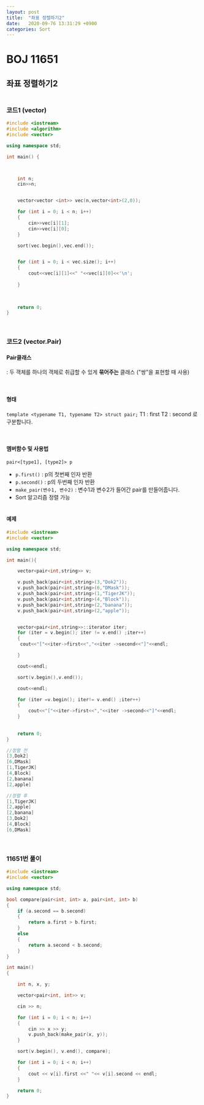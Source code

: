 ```yaml
---
layout: post
title:  "좌표 정렬하기2"
date:   2020-09-76 13:31:29 +0900
categories: Sort
---
```

# BOJ 11651

## 좌표 정렬하기2


### <br/> 코드1 (vector)

```c++
#include <iostream>
#include <algorithm>
#include <vector>

using namespace std;

int main() {



    int n; 
    cin>>n;


    vector<vector <int>> vec(n,vector<int>(2,0));

    for (int i = 0; i < n; i++)
    {
        cin>>vec[i][1]; 
        cin>>vec[i][0];
    }

    sort(vec.begin(),vec.end());


    for (int i = 0; i < vec.size(); i++)
    {
        cout<<vec[i][1]<<" "<<vec[i][0]<<'\n';
        
    }
    
    

    return 0;
}
```

<br/> 

### 코드2 (vector.Pair)

#### Pair클래스 

: 두 객체를 하나의 객체로 취급할 수 있게 **묶어주는** 클래스 ("쌍"을 표현할 때 사용)

<br/>

#### 형태

`template <typename T1, typename T2> struct pair;`
T1 : first
T2 : second 로 구분합니다.

<br/> 

#### 멤버함수 및 사용법

`pair<[type1], [type2]> p`

- `p.first()` : p의 첫번째 인자 반환
- `p.second()` : p의 두번째 인자 반환
- `make_pair(변수1, 변수2)` : 변수1과 변수2가 들어간 pair를 만들어줍니다.
- Sort 알고리즘 정렬 가능

#### <br/> 예제

```c++
#include <iostream>
#include <vector>

using namespace std;

int main(){

    vector<pair<int,string>> v;

    v.push_back(pair<int,string>(3,"Dok2"));
    v.push_back(pair<int,string>(6,"DMask"));
    v.push_back(pair<int,string>(1,"TigerJK"));
    v.push_back(pair<int,string>(4,"Block"));
    v.push_back(pair<int,string>(2,"banana"));
    v.push_back(pair<int,string>(2,"apple"));


    vector<pair<int,string>>::iterator iter;
    for (iter = v.begin(); iter != v.end() ;iter++)
    {
     cout<<"["<<iter->first<<","<<iter ->second<<"]"<<endl;

    }

    cout<<endl;

    sort(v.begin(),v.end());

    cout<<endl;

    for (iter =v.begin(); iter!= v.end() ;iter++)
    {
        cout<<"["<<iter->first<<","<<iter ->second<<"]"<<endl;
    }
    
    
    return 0;
}

//정렬 전
[3,Dok2]
[6,DMask]
[1,TigerJK]
[4,Block]
[2,banana]
[2,apple]

//정렬 후
[1,TigerJK]
[2,apple]
[2,banana]
[3,Dok2]
[4,Block]
[6,DMask]
```

<br/> 

### 11651번 풀이

```c++
#include <iostream>
#include <vector>

using namespace std;

bool compare(pair<int, int> a, pair<int, int> b)
{
    if (a.second == b.second)
    {
        return a.first > b.first;
    }
    else
    {
        return a.second < b.second;
    }
}

int main()
{

    int n, x, y;

    vector<pair<int, int>> v;

    cin >> n;

    for (int i = 0; i < n; i++)
    {
        cin >> x >> y;
        v.push_back(make_pair(x, y));
    }

    sort(v.begin(), v.end(), compare);

    for (int i = 0; i < n; i++)
    {
        cout << v[i].first <<" "<< v[i].second << endl;
    }

    return 0;
}

```